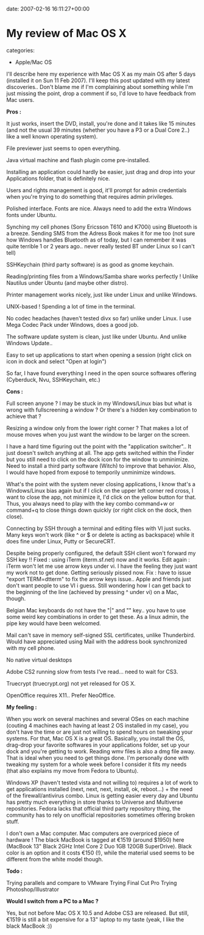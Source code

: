


date: 2007-02-16 16:11:27+00:00


# My review of Mac OS X

categories:
- Apple/Mac OS


I'll describe here my experience with Mac OS X as my main OS after 5 days (installed it on Sun 11 Feb 2007).
I'll keep this post updated with my latest discoveries.. Don't blame me if I'm complaining about something while I'm just missing the point, drop a comment if so, I'd love to have feedback from Mac users.

<!-- more -->

**Pros :**

It just works, insert the DVD, install, you're done and it takes like 15 minutes (and not the usual 39 minutes (whether you have a P3 or a Dual Core 2..) like a well known operating system).

File previewer just seems to open everything.

Java virtual machine and flash plugin come pre-installed.

Installing an application could hardly be easier, just drag and drop into your Applications folder, that is definitely nice.

Users and rights management is good, it'll prompt for admin credentials when you're trying to do something that requires admin privileges.

Polished interface. Fonts are nice. Always need to add the extra Windows fonts under Ubuntu.

Synching my cell phones (Sony Ericsson T610 and K700i) using Bluetooth is a breeze. Sending SMS from the Adress Book makes it for me too (not sure how Windows handles Bluetooth as of today, but I can remember it was quite terrible 1 or 2 years ago.. never really tested BT under Linux so I can't tell)

SSHKeychain (third party software) is as good as gnome keychain.

Reading/printing files from a Windows/Samba share works perfectly ! Unlike Nautilus under Ubuntu (and maybe other distro).

Printer management works nicely, just like under Linux and unlike Windows.

UNIX-based ! Spending a lot of time in the terminal.

No codec headaches (haven't tested divx so far) unlike under Linux. I use Mega Codec Pack under Windows, does a good job.

The software update system is clean, just like under Ubuntu. And unlike Windows Update..

Easy to set up applications to start when opening a session (right click on icon in dock and select "Open at login")

So far, I have found everything I need in the open source softwares offering (Cyberduck, Nvu, SSHKeychain, etc.)

**Cons :**

Full screen anyone ? I may be stuck in my Windows/Linux bias but what is wrong with fullscreening a window ? Or there's a hidden key combination to achieve that ?

Resizing a window only from the lower right corner ? That makes a lot of mouse moves when you just want the window to be larger on the screen.

I have a hard time figuring out the point with the "application switcher".. It just doesn't switch anything at all. The app gets switched within the Finder but you still need to click on the dock icon for the window to unminimize. Need to install a third party software (Witch) to improve that behavior. Also, I would have hoped from exposé to temporily unminimize windows.

What's the point with the system never closing applications, I know that's a Windows/Linux bias again but if I click on the upper left corner red cross, I want to close the app, not minimize it, I'd click on the yellow button for that. Thus, you always need to play with the key combo command+w or command+q to close things down quickly (or right click on the dock, then close).

Connecting by SSH through a terminal and editing files with VI just sucks. Many keys won't work (like ^ or $ or delete is acting as backspace) while it does fine under Linux, Putty or SecureCRT.

Despite being properly configured, the default SSH client won't forward my SSH key !! Fixed : using iTerm (iterm.sf.net) now and it works. Edit again : iTerm won't let me use arrow keys under vi. I have the feeling they just want my work not to get done. Getting seriously pissed now. Fix : have to issue "export TERM=dtterm" to fix the arrow keys issue.. Apple and friends just don't want people to use VI i guess. Still wondering how I can get back to the beginning of the line (achieved by pressing ^ under vi) on a Mac, though.

Belgian Mac keyboards do not have the "|" and "" key.. you have to use some weird key combinations in order to get these. As a linux admin, the pipe key would have been welcomed.

Mail can't save in memory self-signed SSL certificates, unlike Thunderbird. Would have appreciated using Mail with the address book synchronized with my cell phone.

No native virtual desktops

Adobe CS2 running slow from tests I've read... need to wait for CS3.

Truecrypt (truecrypt.org) not yet released for OS X.

OpenOffice requires X11.. Prefer NeoOffice.

**My feeling :**

When you work on several machines and several OSes on each machine (couting 4 machines each having at least 2 OS installed in my case), you don't have the time or are just not willing to spend hours on tweaking your systems. For that, Mac OS X is a great OS. Basically, you install the OS, drag-drop your favorite softwares in your applications folder, set up your dock and you're getting to work. Reading wmv files is also a dmg file away. That is ideal when you need to get things done. I'm personally done with tweaking my system for a whole week before I consider it fits my needs (that also explains my move from Fedora to Ubuntu).

Windows XP (haven't tested vista and not willing to) requires a lot of work to get applications installed (next, next, next, install, ok, reboot...) + the need of the firewall/antivirus combo. Linux is getting easier every day and Ubuntu has pretty much everything in store thanks to Universe and Multiverse repositories. Fedora lacks that official third party repository thing, the community has to rely on unofficial repositories sometimes offering broken stuff.

I don't own a Mac computer. Mac computers are overpriced piece of hardware ! The black MacBook is tagged at €1519 (around $1950) here (MacBook 13" Black 2GHz Intel Core 2 Duo 1GB 120GB SuperDrive). Black color is an option and it costs €150 (!), while the material used seems to be different from the white model though.

**Todo :**

Trying parallels and compare to VMware
Trying Final Cut Pro
Trying Photoshop/Illustrator

**Would I switch from a PC to a Mac ?**

Yes, but not before Mac OS X 10.5 and Adobe CS3 are released. But still, €1519 is still a bit expensive for a 13" laptop to my taste (yeak, I like the black MacBook :))
